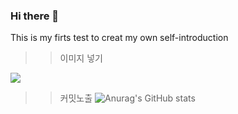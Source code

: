 ### Hi there 👋
This is my firts test to creat my own self-introduction

>> 이미지 넣기
<img src="https://img.shields.io/badge/안드로이드-3DDC84?style=flat-square&logo=Android&logoColor=white"/>

>> 커밋노출 
![Anurag's GitHub stats](https://github-readme-stats.vercel.app/api?username=DaJoungKim&show_icons=true&theme=radical)
<!--
**DaJoungKim/DajoungKim** is a ✨ _special_ ✨ repository because its `README.md` (this file) appears on your GitHub profile.

Here are some ideas to get you started:

- 🔭 I’m currently working on ...
- 🌱 I’m currently learning ...
- 👯 I’m looking to collaborate on ...
- 🤔 I’m looking for help with ...
- 💬 Ask me about ...
- 📫 How to reach me: ...
- 😄 Pronouns: ...
- ⚡ Fun fact: ...
-->

